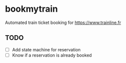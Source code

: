 # bookmytrain
Automated train ticket booking for https://www.trainline.fr

## TODO

- [ ] Add state machine for reservation
- [ ] Know if a reservation is already booked
